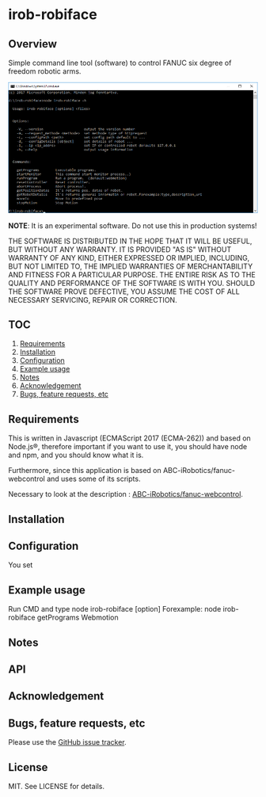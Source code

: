 # irob-robiface

## Overview
Simple command line tool (software) to control FANUC six degree of freedom robotic arms.

![Image of fanuc-webcontrol](preview.png)

**NOTE**: It is an experimental software. Do not use this in production systems!

THE SOFTWARE IS DISTRIBUTED IN THE HOPE THAT IT WILL BE USEFUL, BUT WITHOUT ANY WARRANTY. IT IS PROVIDED "AS IS" WITHOUT WARRANTY OF ANY KIND, EITHER EXPRESSED OR IMPLIED, INCLUDING, BUT NOT LIMITED TO, THE IMPLIED WARRANTIES OF MERCHANTABILITY AND FITNESS FOR A PARTICULAR PURPOSE. THE ENTIRE RISK AS TO THE QUALITY AND PERFORMANCE OF THE SOFTWARE IS WITH YOU. SHOULD THE SOFTWARE PROVE DEFECTIVE, YOU ASSUME THE COST OF ALL NECESSARY SERVICING, REPAIR OR CORRECTION.

## TOC
1. [Requirements](#requirements)
2. [Installation](#installation)
3. [Configuration](#configuration)
4. [Example usage](#example-usage)
5. [Notes](#notes)
6. [Acknowledgement](#acknowledgement)
7. [Bugs, feature requests, etc](#bugs-feature-requests-etc)

## Requirements
This is written in Javascript (ECMAScript 2017 (ECMA-262)) and based on Node.js®, therefore important if you want to use it, you should have node and npm, and you should know what it is.

Furthermore, since this application is based on ABC-iRobotics/fanuc-webcontrol and uses some of its scripts.

Necessary to look at the description :
[ABC-iRobotics/fanuc-webcontrol](https://github.com/shouldjs/examples).



## Installation

## Configuration
You set 

## Example usage
  Run CMD and type node irob-robiface [option] <files>
  Forexample: node irob-robiface getPrograms Webmotion

## Notes

## API

## Acknowledgement

## Bugs, feature requests, etc
Please use the [GitHub issue tracker][].

[GitHub issue tracker]: https://github.com/JSJQDEVELOP/irob-robiface/issues

## License

MIT. See LICENSE for details.